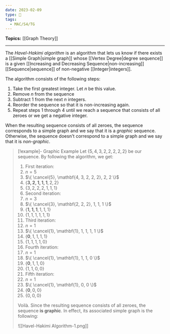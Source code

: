 ```yaml
---
date: 2023-02-09
type: 🧠
tags:
  - MAC/S4/TG
---
```


**Topics:** [[Graph Theory]]

---

The _Havel-Hakimi algorithm_ is an algorithm that lets us know if there exists a [[Simple Graph|simple graph]] whose [[Vertex Degree|degree sequence]] is a given [[Increasing and Decreasing Sequence|non-increasing]] [[Sequence|sequence]] of non-negative [[Integer|integers]].

The algorithm consists of the following steps:

1. Take the first greatest integer. Let $n$ be this value.
2. Remove $n$ from the sequence
3. Subtract $1$ from the next $n$ integers.
4. Reorder the sequence so that it is non-increasing again.
5. Repeat steps 1 through 4 until we reach a sequence that consists of all zeroes or we get a negative integer.

When the resulting sequence consists of all zeroes, the sequence corresponds to a simple graph and we say that it is a _graphic_ sequence. Otherwise, the sequence doesn't correspond to a simple graph and we say that it is _non-graphic_.

> [!example]- Graphic Example
> Let $\{ 5, 4, 3, 2, 2, 2, 2, 2 \}$ be our sequence. By following the algorithm, we get:
>
> 1. First iteration:
> 	1. $n=5$
> 	2. $\{ \cancel{5}, \mathbf{4, 3, 2, 2, 2}, 2, 2 \}$
> 	3. $\{ \mathbf{3, 2, 1, 1, 1}, 2, 2 \}$
> 	4. $\{ 3, 2, 2, 2, 1, 1, 1 \}$
> 2. Second iteration:
> 	1. $n = 3$
> 	2. $\{ \cancel{3}, \mathbf{2, 2, 2}, 1, 1, 1 \}$
> 	3. $\{ \mathbf{1, 1, 1}, 1, 1, 1 \}$
> 	4. $\{ 1, 1, 1, 1, 1, 1 \}$
> 3. Third iteration:
> 	1. $n = 1$
> 	2. $\{ \cancel{1}, \mathbf{1}, 1, 1, 1, 1 \}$
> 	3. $\{ \mathbf{0}, 1, 1, 1, 1 \}$
> 	4. $\{ 1, 1, 1, 1, 0 \}$
> 4. Fourth iteration:
> 	1. $n=1$
> 	2. $\{ \cancel{1}, \mathbf{1}, 1, 1, 0 \}$
> 	3. $\{ \mathbf{0}, 1, 1, 0 \}$
> 	4. $\{ 1, 1, 0, 0 \}$
> 5. Fifth iteration:
> 	1. $n=1$
> 	2. $\{ \cancel{1}, \mathbf{1}, 0, 0 \}$
> 	3. $\{ \mathbf{0}, 0, 0 \}$
> 	4. $\{ 0, 0, 0 \}$
>
> Voilà. Since the resulting sequence consists of all zeroes, the sequence **is graphic**. In effect, its associated simple graph is the following:
>
> ![[Havel-Hakimi Algorithm-1.png]]

